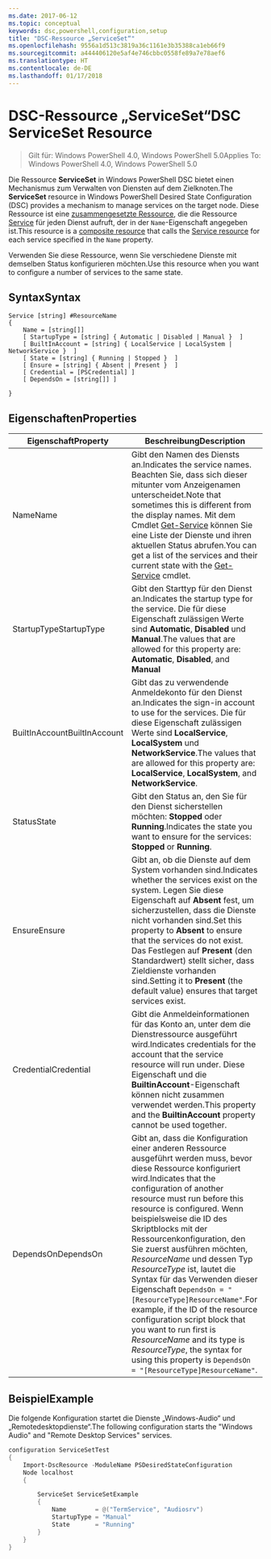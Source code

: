 ```yaml
---
ms.date: 2017-06-12
ms.topic: conceptual
keywords: dsc,powershell,configuration,setup
title: "DSC-Ressource „ServiceSet“"
ms.openlocfilehash: 9556a1d513c3819a36c1161e3b35388ca1eb66f9
ms.sourcegitcommit: a444406120e5af4e746cbbc0558fe89a7e78aef6
ms.translationtype: HT
ms.contentlocale: de-DE
ms.lasthandoff: 01/17/2018
---
```

# <a name="dsc-serviceset-resource"></a><span data-ttu-id="d8b97-103">DSC-Ressource „ServiceSet“</span><span class="sxs-lookup"><span data-stu-id="d8b97-103">DSC ServiceSet Resource</span></span>

> <span data-ttu-id="d8b97-104">Gilt für: Windows PowerShell 4.0, Windows PowerShell 5.0</span><span class="sxs-lookup"><span data-stu-id="d8b97-104">Applies To: Windows PowerShell 4.0, Windows PowerShell 5.0</span></span>


<span data-ttu-id="d8b97-105">Die Ressource **ServiceSet** in Windows PowerShell DSC bietet einen Mechanismus zum Verwalten von Diensten auf dem Zielknoten.</span><span class="sxs-lookup"><span data-stu-id="d8b97-105">The **ServiceSet** resource in Windows PowerShell Desired State Configuration (DSC) provides a mechanism to manage services on the target node.</span></span> <span data-ttu-id="d8b97-106">Diese Ressource ist eine [zusammengesetzte Ressource](authoringResourceComposite.md), die die Ressource [Service](serviceResource.md) für jeden Dienst aufruft, der in der `Name`-Eigenschaft angegeben ist.</span><span class="sxs-lookup"><span data-stu-id="d8b97-106">This resource is a [composite resource](authoringResourceComposite.md) that calls the [Service resource](serviceResource.md) for each service specified in the `Name` property.</span></span>

<span data-ttu-id="d8b97-107">Verwenden Sie diese Ressource, wenn Sie verschiedene Dienste mit demselben Status konfigurieren möchten.</span><span class="sxs-lookup"><span data-stu-id="d8b97-107">Use this resource when you want to configure a number of services to the same state.</span></span>

## <a name="syntax"></a><span data-ttu-id="d8b97-108">Syntax</span><span class="sxs-lookup"><span data-stu-id="d8b97-108">Syntax</span></span>

```
Service [string] #ResourceName
{
    Name = [string[]]
    [ StartupType = [string] { Automatic | Disabled | Manual }  ]
    [ BuiltInAccount = [string] { LocalService | LocalSystem | NetworkService }  ]
    [ State = [string] { Running | Stopped }  ]
    [ Ensure = [string] { Absent | Present }  ]
    [ Credential = [PSCredential] ]
    [ DependsOn = [string[]] ]
    
}
```

## <a name="properties"></a><span data-ttu-id="d8b97-109">Eigenschaften</span><span class="sxs-lookup"><span data-stu-id="d8b97-109">Properties</span></span>

|  <span data-ttu-id="d8b97-110">Eigenschaft</span><span class="sxs-lookup"><span data-stu-id="d8b97-110">Property</span></span>  |  <span data-ttu-id="d8b97-111">Beschreibung</span><span class="sxs-lookup"><span data-stu-id="d8b97-111">Description</span></span>   | 
|---|---| 
| <span data-ttu-id="d8b97-112">Name</span><span class="sxs-lookup"><span data-stu-id="d8b97-112">Name</span></span>| <span data-ttu-id="d8b97-113">Gibt den Namen des Diensts an.</span><span class="sxs-lookup"><span data-stu-id="d8b97-113">Indicates the service names.</span></span> <span data-ttu-id="d8b97-114">Beachten Sie, dass sich dieser mitunter vom Anzeigenamen unterscheidet.</span><span class="sxs-lookup"><span data-stu-id="d8b97-114">Note that sometimes this is different from the display names.</span></span> <span data-ttu-id="d8b97-115">Mit dem Cmdlet [Get-Service](https://technet.microsoft.com/en-us/library/hh849804.aspx) können Sie eine Liste der Dienste und ihren aktuellen Status abrufen.</span><span class="sxs-lookup"><span data-stu-id="d8b97-115">You can get a list of the services and their current state with the [Get-Service](https://technet.microsoft.com/en-us/library/hh849804.aspx) cmdlet.</span></span>|
| <span data-ttu-id="d8b97-116">StartupType</span><span class="sxs-lookup"><span data-stu-id="d8b97-116">StartupType</span></span>| <span data-ttu-id="d8b97-117">Gibt den Starttyp für den Dienst an.</span><span class="sxs-lookup"><span data-stu-id="d8b97-117">Indicates the startup type for the service.</span></span> <span data-ttu-id="d8b97-118">Die für diese Eigenschaft zulässigen Werte sind **Automatic**, **Disabled** und **Manual**.</span><span class="sxs-lookup"><span data-stu-id="d8b97-118">The values that are allowed for this property are: **Automatic**, **Disabled**, and **Manual**</span></span>|  
| <span data-ttu-id="d8b97-119">BuiltInAccount</span><span class="sxs-lookup"><span data-stu-id="d8b97-119">BuiltInAccount</span></span>| <span data-ttu-id="d8b97-120">Gibt das zu verwendende Anmeldekonto für den Dienst an.</span><span class="sxs-lookup"><span data-stu-id="d8b97-120">Indicates the sign-in account to use for the services.</span></span> <span data-ttu-id="d8b97-121">Die für diese Eigenschaft zulässigen Werte sind **LocalService**, **LocalSystem** und **NetworkService**.</span><span class="sxs-lookup"><span data-stu-id="d8b97-121">The values that are allowed for this property are: **LocalService**, **LocalSystem**, and **NetworkService**.</span></span>| 
| <span data-ttu-id="d8b97-122">Status</span><span class="sxs-lookup"><span data-stu-id="d8b97-122">State</span></span>| <span data-ttu-id="d8b97-123">Gibt den Status an, den Sie für den Dienst sicherstellen möchten: **Stopped** oder **Running**.</span><span class="sxs-lookup"><span data-stu-id="d8b97-123">Indicates the state you want to ensure for the services: **Stopped** or **Running**.</span></span>| 
| <span data-ttu-id="d8b97-124">Ensure</span><span class="sxs-lookup"><span data-stu-id="d8b97-124">Ensure</span></span>| <span data-ttu-id="d8b97-125">Gibt an, ob die Dienste auf dem System vorhanden sind.</span><span class="sxs-lookup"><span data-stu-id="d8b97-125">Indicates whether the services exist on the system.</span></span> <span data-ttu-id="d8b97-126">Legen Sie diese Eigenschaft auf **Absent** fest, um sicherzustellen, dass die Dienste nicht vorhanden sind.</span><span class="sxs-lookup"><span data-stu-id="d8b97-126">Set this property to **Absent** to ensure that the services do not exist.</span></span> <span data-ttu-id="d8b97-127">Das Festlegen auf **Present** (den Standardwert) stellt sicher, dass Zieldienste vorhanden sind.</span><span class="sxs-lookup"><span data-stu-id="d8b97-127">Setting it to **Present** (the default value) ensures that target services exist.</span></span>|
| <span data-ttu-id="d8b97-128">Credential</span><span class="sxs-lookup"><span data-stu-id="d8b97-128">Credential</span></span>| <span data-ttu-id="d8b97-129">Gibt die Anmeldeinformationen für das Konto an, unter dem die Dienstressource ausgeführt wird.</span><span class="sxs-lookup"><span data-stu-id="d8b97-129">Indicates credentials for the account that the service resource will run under.</span></span> <span data-ttu-id="d8b97-130">Diese Eigenschaft und die **BuiltinAccount**-Eigenschaft können nicht zusammen verwendet werden.</span><span class="sxs-lookup"><span data-stu-id="d8b97-130">This property and the **BuiltinAccount** property cannot be used together.</span></span>| 
| <span data-ttu-id="d8b97-131">DependsOn</span><span class="sxs-lookup"><span data-stu-id="d8b97-131">DependsOn</span></span>| <span data-ttu-id="d8b97-132">Gibt an, dass die Konfiguration einer anderen Ressource ausgeführt werden muss, bevor diese Ressource konfiguriert wird.</span><span class="sxs-lookup"><span data-stu-id="d8b97-132">Indicates that the configuration of another resource must run before this resource is configured.</span></span> <span data-ttu-id="d8b97-133">Wenn beispielsweise die ID des Skriptblocks mit der Ressourcenkonfiguration, den Sie zuerst ausführen möchten, *ResourceName* und dessen Typ *ResourceType* ist, lautet die Syntax für das Verwenden dieser Eigenschaft `DependsOn = "[ResourceType]ResourceName"`.</span><span class="sxs-lookup"><span data-stu-id="d8b97-133">For example, if the ID of the resource configuration script block that you want to run first is *ResourceName* and its type is *ResourceType*, the syntax for using this property is `DependsOn = "[ResourceType]ResourceName"`.</span></span>| 



## <a name="example"></a><span data-ttu-id="d8b97-134">Beispiel</span><span class="sxs-lookup"><span data-stu-id="d8b97-134">Example</span></span>

<span data-ttu-id="d8b97-135">Die folgende Konfiguration startet die Dienste „Windows-Audio“ und „Remotedesktopdienste“.</span><span class="sxs-lookup"><span data-stu-id="d8b97-135">The following configuration starts the "Windows Audio" and "Remote Desktop Services" services.</span></span>

```powershell
configuration ServiceSetTest
{
    Import-DscResource -ModuleName PSDesiredStateConfiguration
    Node localhost
    {

        ServiceSet ServiceSetExample
        {
            Name        = @("TermService", "Audiosrv")
            StartupType = "Manual"
            State       = "Running"
        } 
    }
}
```

